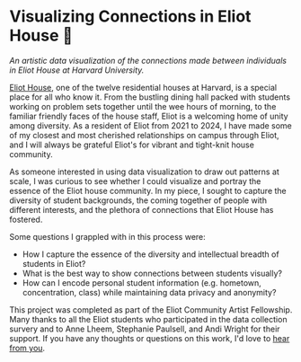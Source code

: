 # Visualizing Connections in Eliot House 🐘 
_An artistic data visualization of the connections made between individuals in Eliot House at Harvard University._

[Eliot House](https://eliot.harvard.edu/), one of the twelve residential houses at Harvard, is a special place for all who know it. From the bustling dining hall packed with students working on problem sets together until the wee hours of morning, to the familiar friendly faces of the house staff, Eliot is a welcoming home of unity among diversity. As a resident of Eliot from 2021 to 2024, I have made some of my closest and most cherished relationships on campus through Eliot, and I will always be grateful Eliot's for vibrant and tight-knit house community.

As someone interested in using data visualization to draw out patterns at scale, I was curious to see whether I could visualize and portray the essence of the Eliot house community. In my piece, I sought to capture the diversity of student backgrounds, the coming together of people with different interests, and the plethora of connections that Eliot House has fostered.

Some questions I grappled with in this process were:
- How I capture the essence of the diversity and intellectual breadth of students in Eliot?
- What is the best way to show connections between students visually?
- How can I encode personal student information (e.g. hometown, concentration, class) while maintaining data privacy and anonymity?

This project was completed as part of the Eliot Community Artist Fellowship. Many thanks to all the Eliot students who participated in the data collection survery and to Anne Lheem, Stephanie Paulsell, and Andi Wright for their support. If you have any thoughts or questions on this work, I'd love to [hear from you]("mailto:cynthiachen@college.harvard.edu").
